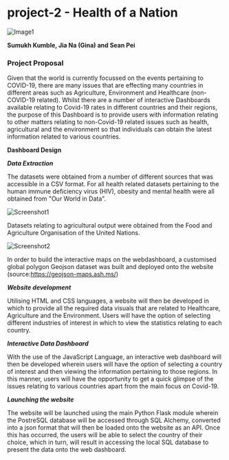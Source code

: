 # project-2 - Health of a Nation

![Image1](https://raw.githubusercontent.com/skumble27/project-2/main/images/nationshealth.jpg)

**Sumukh Kumble, Jia Na (Gina) and Sean Pei**

### Project Proposal

Given that the world is currently focussed on the events pertaining to COVID-19, there are many issues that are effecting many countries in different areas such as Agriculture, Environment and Healthcare (non-COVID-19 related). Whilst there are a number of interactive Dashboards available relating to Covid-19 rates in different countries and their regions, the purpose of this Dashboard is to provide users with information relating to other matters relating to non-Covid-19 related issues such as health, agricultural and the environment so that individuals can obtain the latest information related to various countries.  

**Dashboard Design**

***Data Extraction***

The datasets were obtained from a number of different sources that was accessible in a CSV format. For all health related datasets pertaining to the human immune deficiency virus (HIV), obesity and mental health were all obtained from "Our World in Data". 

![Screenshot1]()

Datasets relating to agricultural output were obtained from the Food and Agriculture Organisation of the United Nations. 

![Screenshot2]()

In order to build the interactive maps on the webdashboard, a customised global polygon Geojson dataset was built and deployed onto the website (source:https://geojson-maps.ash.ms/)







***Website development***

Utilising HTML and CSS languages, a website will then be developed in which to provide all the required data visuals that are related to Healthcare, Agriculture and the Environment. Users will have the option of selecting different industries of interest in which to view the statistics relating to each country. 

***Interactive Data Dashboard***

With the use of the JavaScript Language, an interactive web dashboard will then be developed wherein users will have the option of selecting a country of interest and then viewing the information pertaining to those regions. In this manner, users will have the opportunity to get a quick glimpse of the issues relating to various countries apart from the main focus on Covid-19. 

***Launching the website***

The website will be launched using the main Python Flask module wherein the PostreSQL database will be accessed through SQL Alchemy, converted into a json format that will then be loaded onto the website as an API. Once this has occurred, the users will be able to select the country of their choice, which in turn, will result in accessing the local SQL database to present the data onto the web dashboard. 

